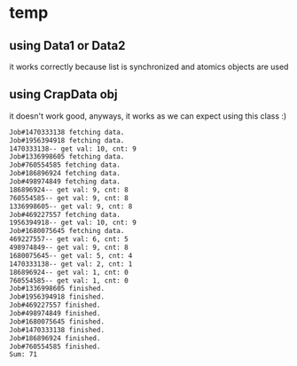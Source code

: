 # temp

## using Data1 or Data2
it works correctly because list is synchronized and atomics objects are used

## using CrapData obj
it doesn't work good, anyways, it works as we can expect using this class :)

```txt
Job#1470333138 fetching data.
Job#1956394918 fetching data.
1470333138-- get val: 10, cnt: 9
Job#1336998605 fetching data.
Job#760554585 fetching data.
Job#186896924 fetching data.
Job#498974849 fetching data.
186896924-- get val: 9, cnt: 8
760554585-- get val: 9, cnt: 8
1336998605-- get val: 9, cnt: 8
Job#469227557 fetching data.
1956394918-- get val: 10, cnt: 9
Job#1680075645 fetching data.
469227557-- get val: 6, cnt: 5
498974849-- get val: 9, cnt: 8
1680075645-- get val: 5, cnt: 4
1470333138-- get val: 2, cnt: 1
186896924-- get val: 1, cnt: 0
760554585-- get val: 1, cnt: 0
Job#1336998605 finished.
Job#1956394918 finished.
Job#469227557 finished.
Job#498974849 finished.
Job#1680075645 finished.
Job#1470333138 finished.
Job#186896924 finished.
Job#760554585 finished.
Sum: 71
```

